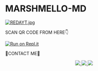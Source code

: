 # MARSHMELLO-MD
[![REDAYT.jpg](https://i.postimg.cc/Z5Hsr0wV/REDAYT.jpg)](https://postimg.cc/9D4B2X57)



SCAN QR CODE FROM HERE👇

[![Run on Repl.it](https://repl.it/badge/github/quiec/whatsAlfa)](https://replit.com/@thamidudeshan/MARSHMELLO-MD-QR-CODE?v=1#)








🎀CONTACT ME🥰
<p align="center">
<a href="https://wa.me/94769285793"><img src="https://img.shields.io/badge/Contact REDA-25D366?style=for-the-badge&logo=whatsapp&logoColor=white" />
<a href="https://chat.whatsapp.com/Gvbjt23lqZs3qlgXpnMH1g"><img src="https://img.shields.io/badge/Join Official GC-25D366?style=for-the-badge&logo=whatsapp&logoColor=white" />
<a href="https://youtube.com/c/REDAFF_0WYRyO3A"><img src="https://img.shields.io/badge/Subscribe Xeon-ff0000?style=for-the-badge&logo=youtube&logoColor=ff000000&link=https://www.youtube.com/c/REDAFF" /><br>
</p>
